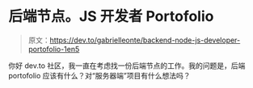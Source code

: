# 后端节点。JS 开发者 Portofolio

> 原文：<https://dev.to/gabrielleonte/backend-node-js-developer-portofolio-1en5>

你好 dev.to 社区，我一直在考虑找一份后端节点的工作。我的问题是，后端 portofolio 应该有什么？对“服务器端”项目有什么想法吗？